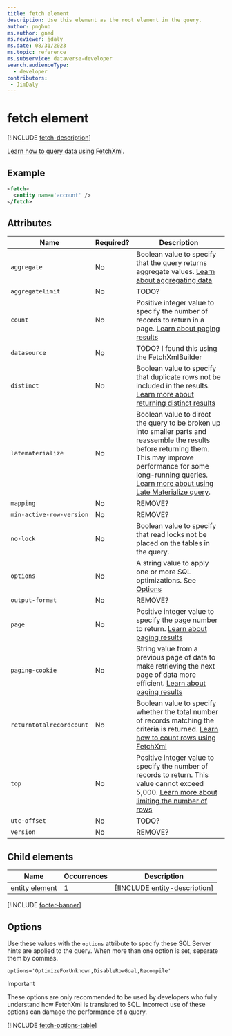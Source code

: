 ```yaml
---
title: fetch element
description: Use this element as the root element in the query.
author: pnghub
ms.author: gned
ms.reviewer: jdaly
ms.date: 08/31/2023
ms.topic: reference
ms.subservice: dataverse-developer
search.audienceType: 
  - developer
contributors:
 - JimDaly
---
```

# fetch element

[!INCLUDE [fetch-description](includes/fetch-description.md)]

[Learn how to query data using FetchXml](../overview.md).

## Example

```xml
<fetch>
  <entity name='account' />
</fetch>
```


## Attributes

|Name|Required?|Description|
|---------|---------|---------|
|`aggregate`|No|Boolean value to specify that the query returns aggregate values. [Learn about aggregating data](../aggregate-data.md)|
|`aggregatelimit`|No|TODO?|
|`count`|No|Positive integer value to specify the number of records to return in a page. [Learn about paging results](../page-results.md) |
|`datasource`|No|TODO? I found this using the FetchXmlBuilder|
|`distinct`|No|Boolean value to specify that duplicate rows not be included in the results. [Learn more about returning distinct results](../filter-rows.md#returning-distinct-results)|
|`latematerialize`|No|Boolean value to direct the query to be broken up into smaller parts and reassemble the results before returning them. This may improve performance for some long-running queries. [Learn more about using Late Materialize query](../optimize-performance.md#late-materialize-query). |
|`mapping`|No|REMOVE?|
|`min-active-row-version`|No|REMOVE?|
|`no-lock`|No|Boolean value to specify that read locks not be placed on the tables in the query.|
|`options`|No|A string value to apply one or more SQL optimizations. See [Options](#options)|
|`output-format`|No|REMOVE?|
|`page`|No|Positive integer value to specify the page number to return. [Learn about paging results](../page-results.md)|
|`paging-cookie`|No|String value from a previous page of data to make retrieving the next page of data more efficient. [Learn about paging results](../page-results.md) |
|`returntotalrecordcount`|No|Boolean value to specify whether the total number of records matching the criteria is returned. [Learn how to count rows using FetchXml](../count-rows.md)|
|`top`|No|Positive integer value to specify the number of records to return. This value cannot exceed 5,000. [Learn more about limiting the number of rows](../overview.md#limit-the-number-of-rows)|
|`utc-offset`|No|TODO?|
|`version`|No|REMOVE?|

## Child elements

|Name|Occurrences|Description|
|---------|---------|---------|
|[entity element](entity.md)|1|[!INCLUDE [entity-description](includes/entity-description.md)]|

[!INCLUDE [footer-banner](../../../../includes/footer-banner.md)]

## Options

Use these values with the `options` attribute to specify these SQL Server hints are applied to the query. When more than one option is set, separate them by commas.

```text
options='OptimizeForUnknown,DisableRowGoal,Recompile'
``````

> [!IMPORTANT]
> These options are only recommended to be used by developers who fully understand how FetchXml is translated to SQL. Incorrect use of these options can damage the performance of a query.

[!INCLUDE [fetch-options-table](includes/fetch-options-table.md)]

